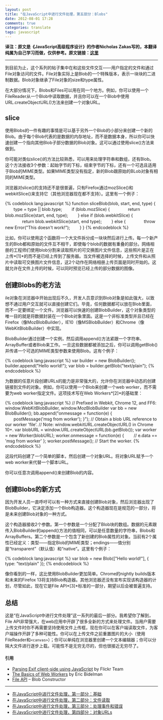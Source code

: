 ```yaml
---
layout: post
title: "在JavaScript中进行文件处理，第五部分：Blobs"
date: 2012-08-01 17:28
comments: true
categories: translate
tags: javascript
---
```

  
  
**译注：原文是《JavaScript高级程序设计》的作者Nicholas Zakas写的，本翻译纯属为自己学习而做，仅供参考。原文链接：[这里](http://www.nczonline.net/blog/2012/05/31/working-with-files-in-javascript-part-5-Blobs)**  

***
  
到目前为止，这个系列的帖子集中在和这些文件交互——用户指定的文件和通过File对象访问的文件。File对象实际上是Blob的一个特殊版本，表示一块块的二进制数据。Blob对象继承了File对象的size和type属性。  
  
<!--more-->  
在大部分情况下，Blobs和Files可以用在同一个地方。例如，你可以使用一个FileReader从一个Blob中读取数据，并且你可以在一个Blob中使用URL.createObjectURL()方法来创建一个对象URL。  
  
## slice  

使用Blobs的一件有趣的事情是可以基于另外一个Blob的小部分来创建一个新的Blob。由于每个Blob代表的是数据的内存地址，而不是数据本身，所以你可以快速创建一个指向其他Blob子部分数据的Blob对象。这可以通过使用slice()方法来做到。  
  
你可能对类似slice()的方法比较熟悉，可以用来处理字符串和数组，还有Blob。这个方法接收3个参数：起始字节的下标，结束字节的下标，还有一个可选且适用于Blob的MIME类型。如果MIME类型没有指定，新的Blob跟原始的BLob对象有相同的MIME类型。  
  
浏览器对slice()的支持还不是很普遍，只有Firefox通过mozSlice()和webkitSlice()来支持它（其他浏览器现在都不支持）。这里有一个例子：    

{% codeblock lang:javascript %}
function sliceBlob(blob, start, end, type) { 
　　type = type || blob.type; 
　　if (blob.mozSlice) { 
　　　　return blob.mozSlice(start, end, type); 
　　} else if (blob.webkitSlice) { 
　　　　return blob.webkitSlice(start, end type); 
　　} else { 
　　　　throw new Error("This doesn't work!"); 
　　} 
}
{% endcodeblock %}  
  
比如，你可以使用这个函数将一个大文件拆分成一块块然后进行上传。每一个新产生的Blob都和原始的文件互不相干，即使每个blob的数据有重叠的部分。网络相册的工程师们使用blob分割来读取照片的可交换图片文件信息，这些照片是正在上传*[1]*的而不是已经上传到了服务器。当文件被选择的时候，上传文件和从照片中读取可交换图片文件信息，这2个动作在网络相册上传页面是同时开始的。这就允许在文件上传的时候，可以同时预览已经上传的部分数据的图像。  
  
## 创建Blobs的老方法  
  
ile对象在浏览器中开始出现后不久，开发人员意识到Blob对象是如此强大，以致想不通过用户交互就可以直接创建它们。毕竟，任何数据都可以放在Blob里面，而不一定要绑定一个文件。浏览器可以快速的创建BlobBuilder，这个对象类型的唯一目的就是将数据封装在一个Blob对象里面。这是一个非标准类型并且已经在Firefox（像MozBlobBuilder），IE10（像MSBlobBuilder）和Chrome（像WebKitBlobBuilder）中实现。  
  
BlobBuilder通过创建一个实例，然后调用append()方法紧跟一个字符串、ArrayBuffer或者Blob来工作。一旦这些数据都被添加之后，你可以调用getBlob()并传递一个可选的MIME类型参数来使用Blob。这有个例子：  

{% codeblock lang:javascript %}
var builder = new BlobBuilder(); 
builder.append("Hello world!");
var blob = builder.getBlob("text/plain"); 
{% endcodeblock %}  
  
为数据的任意片段创建URLs的能力是非常强大的，允许你在浏览器中动态的创建链接到文件的对象。例如，你可以使用一个Blob来创建一个web worker，而不需要为web worker指定文件。这项技术写在Web Workers*[2]*的基础里：  
  
{% codeblock lang:javascript %}
// Prefixed in Webkit, Chrome 12, and FF6: window.WebKitBlobBuilder, window.MozBlobBuilder 
var bb = new BlobBuilder(); 
bb.append("onmessage = function(e) { 
　　postMessage('msg from worker'); 
}"); 
// Obtain a blob URL reference to our worker 'file'. 
// Note: window.webkitURL.createObjectURL() in Chrome 10+. 
var blobURL = window.URL.createObjectURL(bb.getBlob()); 
var worker = new Worker(blobURL); 
worker.onmessage = function(e) { 
　　// e.data == 'msg from worker' 
}; 
worker.postMessage(); 
// Start the worker.
{% endcodeblock %}
  
这段代码创建了一个简单的脚本，然后创建一个对象URL。将对象URL赋予一个web worker来代替一个脚本URL。  
  
你可以任意次调用append()来创建Blob的内容。  

## 创建Blobs的新方式  

因为开发人员一直呼吁可以有一种方式来直接创建Blob对象，然后浏览器出现了BlobBuilder，它决定添加一个Blob构造器。这个构造器现在是规范的一部分，将是未来创建Blob对象的一种方式。  
  
这个构造器接收2个参数。第一个参数是一个分配了Blob块的数组。数据的元素跟传入BlobBuilder的append()方法的值相同，可以是任意数量的字符串，Blobs和ArrayBuffers。第二个参数是一个包含了新创建的Blob属性的对象。当前有2个属性已经定义：类型——指定Blob的MIME类型；endings——值分别是“transparent”（默认值）和“native”。这里有个例子：  

{% codeblock lang:javascript %}
var blob = new Blob(["Hello world!"], { type: "text/plain" }); 
{% endcodeblock %}  
    
像你看到的一样，这比使用BlobBuilder更加简单。Chrome的nightly builds版本和未来的Firefox 13将支持Blob构造器。其他浏览器还没有宣布实现该构造器的计划，尽管如此，现在它是File API*[3]*标准的一部分，期望以后会被普遍支持。  
  
## 总结  
  
这是“在JavaScript中进行文件处理”这一系列的最后一部分。我希望你了解到，File API非常强大，在web应用中开辟了很多全新的方式来处理文件。当用户需要上传文件时你不再需要坚持使用文件上传框，现在你可以在客户端读取文件，为客户端操作开辟了多种可能性。你可以在上传文件之前重置图片的大小（使用FileReader和`<canvas>`）；你可以单纯在浏览器里创建一个文本编辑器；你可以分隔大文件进行逐步上载。可能性不是无穷无尽的，但也很接近无穷尽了。  
  
#### 引用  

* [Parsing Exif client-side using JavaScript](http://www.google.com/gwt/x?wsc=tb&source=wax&u=http%3A%2F%2Fcode.flickr.com/blog/2012/06/01/parsing-exif-client-side-using-javascript-2/&ei=DcsYUMuwAcSmkAXmvoHoAg) by Flickr Team
* [The Basics of Web Workers](http://www.google.com/gwt/x?wsc=tb&source=wax&u=http%3A%2F%2Fwww.html5rocks.com/en/tutorials/workers/basics/&ei=DcsYUMuwAcSmkAXmvoHoAg) by Eric Bidelman
* [File API](http://www.google.com/gwt/x?wsc=tb&source=wax&u=http%3A%2F%2Fdev.w3.org/2006/webapi/FileAPI/&ei=DcsYUMuwAcSmkAXmvoHoAg&whp=3AconstructorBlob) – Blob Constructor

---

- [在JavaScript中进行文件处理，第一部分：基础](http://zhaozhiming.github.io/2012/07/08/working-with-files-in-javascript-part-1/)
- [在JavaScript中进行文件处理，第二部分：文件读取](http://zhaozhiming.github.io/2012/07/16/working-with-files-in-javascript-part-2/)
- [在JavaScript中进行文件处理，第三部分：处理事件和错误](http://zhaozhiming.github.io/2012/07/23/working-with-files-in-javascript-part-3/)
- [在JavaScript中进行文件处理，第四部分：对象URLs](http://zhaozhiming.github.io/2012/07/30/working-with-files-in-javascript-part-4/)


